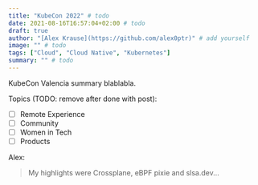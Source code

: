 ```yaml
---
title: "KubeCon 2022" # todo
date: 2021-08-16T16:57:04+02:00 # todo
draft: true
author: "[Alex Krause](https://github.com/alex0ptr)" # add yourself
image: "" # todo
tags: ["Cloud", "Cloud Native", "Kubernetes"]
summary: "" # todo
---
```


KubeCon Valencia summary blablabla.

Topics (TODO: remove after done with post):
- [ ] Remote Experience
- [ ] Community
- [ ] Women in Tech
- [ ] Products

Alex:
> My highlights were Crossplane, eBPF pixie and slsa.dev...